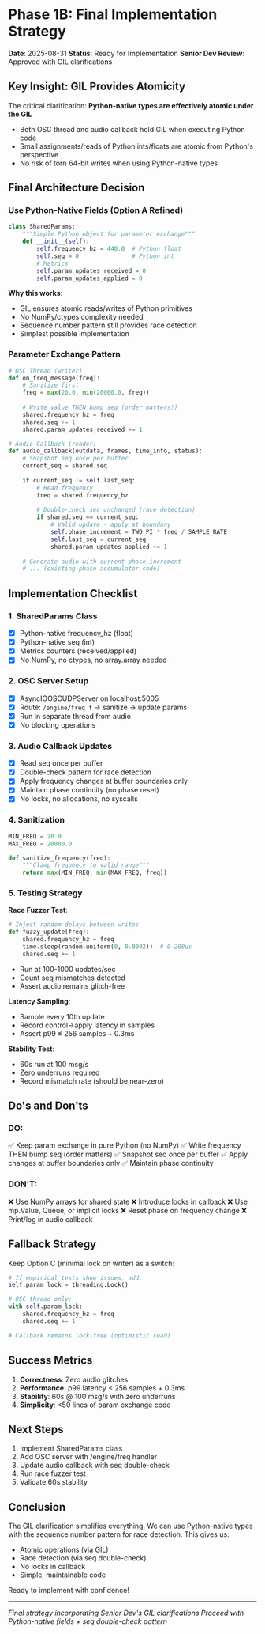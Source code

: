# Phase 1B: Final Implementation Strategy

**Date**: 2025-08-31
**Status**: Ready for Implementation
**Senior Dev Review**: Approved with GIL clarifications

## Key Insight: GIL Provides Atomicity

The critical clarification: **Python-native types are effectively atomic under the GIL**
- Both OSC thread and audio callback hold GIL when executing Python code
- Small assignments/reads of Python ints/floats are atomic from Python's perspective
- No risk of torn 64-bit writes when using Python-native types

## Final Architecture Decision

### Use Python-Native Fields (Option A Refined)

```python
class SharedParams:
    """Simple Python object for parameter exchange"""
    def __init__(self):
        self.frequency_hz = 440.0  # Python float
        self.seq = 0               # Python int
        # Metrics
        self.param_updates_received = 0
        self.param_updates_applied = 0
```

**Why this works**:
- GIL ensures atomic reads/writes of Python primitives
- No NumPy/ctypes complexity needed
- Sequence number pattern still provides race detection
- Simplest possible implementation

### Parameter Exchange Pattern

```python
# OSC Thread (writer)
def on_freq_message(freq):
    # Sanitize first
    freq = max(20.0, min(20000.0, freq))
    
    # Write value THEN bump seq (order matters!)
    shared.frequency_hz = freq
    shared.seq += 1
    shared.param_updates_received += 1

# Audio Callback (reader)
def audio_callback(outdata, frames, time_info, status):
    # Snapshot seq once per buffer
    current_seq = shared.seq
    
    if current_seq != self.last_seq:
        # Read frequency
        freq = shared.frequency_hz
        
        # Double-check seq unchanged (race detection)
        if shared.seq == current_seq:
            # Valid update - apply at boundary
            self.phase_increment = TWO_PI * freq / SAMPLE_RATE
            self.last_seq = current_seq
            shared.param_updates_applied += 1
    
    # Generate audio with current phase_increment
    # ... (existing phase accumulator code)
```

## Implementation Checklist

### 1. SharedParams Class
- [x] Python-native frequency_hz (float)
- [x] Python-native seq (int)
- [x] Metrics counters (received/applied)
- [x] No NumPy, no ctypes, no array.array needed

### 2. OSC Server Setup
- [x] AsyncIOOSCUDPServer on localhost:5005
- [x] Route: `/engine/freq f` → sanitize → update params
- [x] Run in separate thread from audio
- [x] No blocking operations

### 3. Audio Callback Updates
- [x] Read seq once per buffer
- [x] Double-check pattern for race detection
- [x] Apply frequency changes at buffer boundaries only
- [x] Maintain phase continuity (no phase reset)
- [x] No locks, no allocations, no syscalls

### 4. Sanitization
```python
MIN_FREQ = 20.0
MAX_FREQ = 20000.0

def sanitize_frequency(freq):
    """Clamp frequency to valid range"""
    return max(MIN_FREQ, min(MAX_FREQ, freq))
```

### 5. Testing Strategy

**Race Fuzzer Test**:
```python
# Inject random delays between writes
def fuzzy_update(freq):
    shared.frequency_hz = freq
    time.sleep(random.uniform(0, 0.0002))  # 0-200µs
    shared.seq += 1
```
- Run at 100-1000 updates/sec
- Count seq mismatches detected
- Assert audio remains glitch-free

**Latency Sampling**:
- Sample every 10th update
- Record control→apply latency in samples
- Assert p99 ≤ 256 samples + 0.3ms

**Stability Test**:
- 60s run at 100 msg/s
- Zero underruns required
- Record mismatch rate (should be near-zero)

## Do's and Don'ts

### DO:
✅ Keep param exchange in pure Python (no NumPy)
✅ Write frequency THEN bump seq (order matters)
✅ Snapshot seq once per buffer
✅ Apply changes at buffer boundaries only
✅ Maintain phase continuity

### DON'T:
❌ Use NumPy arrays for shared state
❌ Introduce locks in callback
❌ Use mp.Value, Queue, or implicit locks
❌ Reset phase on frequency change
❌ Print/log in audio callback

## Fallback Strategy

Keep Option C (minimal lock on writer) as a switch:
```python
# If empirical tests show issues, add:
self.param_lock = threading.Lock()

# OSC thread only:
with self.param_lock:
    shared.frequency_hz = freq
    shared.seq += 1

# Callback remains lock-free (optimistic read)
```

## Success Metrics

1. **Correctness**: Zero audio glitches
2. **Performance**: p99 latency ≤ 256 samples + 0.3ms
3. **Stability**: 60s @ 100 msg/s with zero underruns
4. **Simplicity**: <50 lines of param exchange code

## Next Steps

1. Implement SharedParams class
2. Add OSC server with /engine/freq handler
3. Update audio callback with seq double-check
4. Run race fuzzer test
5. Validate 60s stability

## Conclusion

The GIL clarification simplifies everything. We can use Python-native types with the sequence number pattern for race detection. This gives us:
- Atomic operations (via GIL)
- Race detection (via seq double-check)
- No locks in callback
- Simple, maintainable code

Ready to implement with confidence!

---
*Final strategy incorporating Senior Dev's GIL clarifications*
*Proceed with Python-native fields + seq double-check pattern*